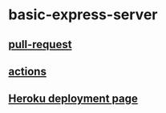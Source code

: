 # basic-express-server

## [pull-request](https://github.com/Mhsalameh/basic-express-server/pull/3)

## [actions](https://github.com/Mhsalameh/server-deployment-practice/actions)

## [Heroku deployment page](https://mohammad-basic-express-server.herokuapp.com/)
